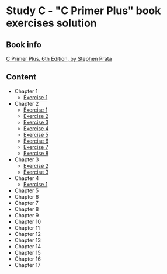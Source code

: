 # Study С - "C Primer Plus" book exercises solution

## Book info
[C Primer Plus, 6th Edition, by Stephen Prata](https://www.amazon.com/Primer-Plus-6th-Developers-Library/dp/0321928423)

## Content
* Chapter 1
	* [Exercise 1]()
* Chapter 2
	* [Exercise 1](https://github.com/kudraem/study-c-primer-plus-book-exercises/tree/master/chapter-2/2-1)
	* [Exercise 2](https://github.com/kudraem/study-c-primer-plus-book-exercises/tree/master/chapter-2/2-2)
	* [Exercise 3](https://github.com/kudraem/study-c-primer-plus-book-exercises/tree/master/chapter-2/2-3)
	* [Exercise 4](https://github.com/kudraem/study-c-primer-plus-book-exercises/tree/master/chapter-2/2-4)
	* [Exercise 5](https://github.com/kudraem/study-c-primer-plus-book-exercises/tree/master/chapter-2/2-5)
	* [Exercise 6](https://github.com/kudraem/study-c-primer-plus-book-exercises/tree/master/chapter-2/2-6)
	* [Exercise 7](https://github.com/kudraem/study-c-primer-plus-book-exercises/tree/master/chapter-2/2-7)
	* [Exercise 8](https://github.com/kudraem/study-c-primer-plus-book-exercises/tree/master/chapter-2/2-8)
* Chapter 3
	* [Exercise 2](https://github.com/kudraem/study-c-primer-plus-book-exercises/tree/master/chapter-3/3-2)
	* [Exercise 3](https://github.com/kudraem/study-c-primer-plus-book-exercises/tree/master/chapter-3/3-3)
* Chapter 4
	* [Exercise 1](https://github.com/kudraem/study-c-primer-plus-book-exercises/tree/master/chapter-4/4-1)
* Chapter 5
* Chapter 6
* Chapter 7
* Chapter 8
* Chapter 9
* Chapter 10
* Chapter 11
* Chapter 12
* Chapter 13
* Chapter 14
* Chapter 15
* Chapter 16
* Chapter 17